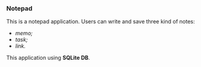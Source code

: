 ### Notepad
This is a notepad application.
Users can write and save three kind of notes:
- *memo;*
- *task;*
- *link.*

This application using **SQLite DB**.
